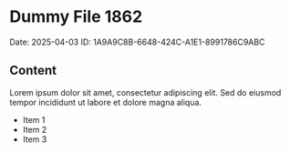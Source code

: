 # Dummy File 1862

Date: 2025-04-03
ID: 1A9A9C8B-6648-424C-A1E1-8991786C9ABC

## Content

Lorem ipsum dolor sit amet, consectetur adipiscing elit.
Sed do eiusmod tempor incididunt ut labore et dolore magna aliqua.

* Item 1
* Item 2
* Item 3
